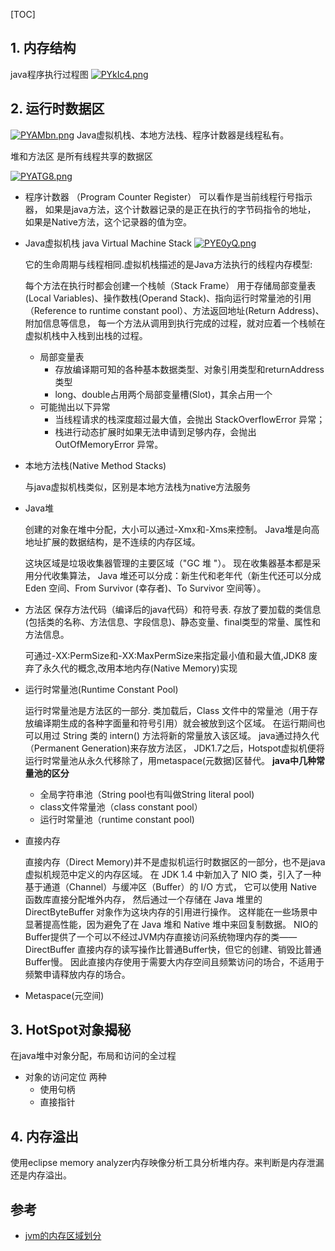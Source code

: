 [TOC]



## 1. 内存结构

java程序执行过程图
[![PYkIc4.png](https://s1.ax1x.com/2018/07/24/PYkIc4.png)](https://imgchr.com/i/PYkIc4)

## 2. 运行时数据区

[![PYAMbn.png](https://s1.ax1x.com/2018/07/24/PYAMbn.png)](https://imgchr.com/i/PYAMbn)
Java虚拟机栈、本地方法栈、程序计数器是线程私有。

堆和方法区 是所有线程共享的数据区



[![PYATG8.png](https://s1.ax1x.com/2018/07/24/PYATG8.png)](https://imgchr.com/i/PYATG8)

- 程序计数器 （Program Counter Register）
    可以看作是当前线程行号指示器，
    如果是java方法，这个计数器记录的是正在执行的字节码指令的地址，
    如果是Native方法，这个记录器的值为空。
    
- Java虚拟机栈 java Virtual Machine Stack
[![PYE0yQ.png](https://s1.ax1x.com/2018/07/24/PYE0yQ.png)](https://imgchr.com/i/PYE0yQ)  

  它的生命周期与线程相同.虚拟机栈描述的是Java方法执行的线程内存模型:  
  
  每个方法在执行时都会创建一个栈帧（Stack Frame）
    用于存储局部变量表(Local Variables)、操作数栈(Operand Stack)、指向运行时常量池的引用（Reference to runtime constant pool）、方法返回地址(Return Address)、附加信息等信息，
    每一个方法从调用到执行完成的过程，就对应着一个栈帧在虚拟机栈中入栈到出栈的过程。
  
  
  
    - 局部变量表
        - 存放编译期可知的各种基本数据类型、对象引用类型和returnAddress类型
        - long、double占用两个局部变量槽(Slot)，其余占用一个
    - 可能抛出以下异常
        - 当线程请求的栈深度超过最大值，会抛出 StackOverflowError 异常；
        - 栈进行动态扩展时如果无法申请到足够内存，会抛出 OutOfMemoryError 异常。
  
- 本地方法栈(Native Method Stacks)

    与java虚拟机栈类似，区别是本地方法栈为native方法服务
    
- Java堆

    创建的对象在堆中分配，大小可以通过-Xmx和-Xms来控制。
    Java堆是向高地址扩展的数据结构，是不连续的内存区域。
    
    这块区域是垃圾收集器管理的主要区域（"GC 堆 "）。
    现在收集器基本都是采用分代收集算法，
    Java 堆还可以分成：新生代和老年代（新生代还可以分成 Eden 空间、From Survivor (幸存者)、To Survivor 空间等）。
    
- 方法区
    保存方法代码（编译后的java代码）和符号表.
    存放了要加载的类信息(包括类的名称、方法信息、字段信息)、静态变量、final类型的常量、属性和方法信息。
    

    可通过-XX:PermSize和-XX:MaxPermSize来指定最小值和最大值,JDK8 废弃了永久代的概念,改用本地内存(Native Memory)实现
    
- 运行时常量池(Runtime Constant Pool)

    运行时常量池是方法区的一部分.
    类加载后，Class 文件中的常量池（用于存放编译期生成的各种字面量和符号引用）就会被放到这个区域。
    在运行期间也可以用过 String 类的 intern() 方法将新的常量放入该区域。
    java通过持久代（Permanent Generation)来存放方法区，
    JDK1.7之后，Hotspot虚拟机便将运行时常量池从永久代移除了，用metaspace(元数据)区替代。
    **java中几种常量池的区分**
    
    - 全局字符串池（String pool也有叫做String literal pool)
    - class文件常量池（class constant pool）
    - 运行时常量池（runtime constant pool)
    
- 直接内存

    直接内存（Direct Memory)并不是虚拟机运行时数据区的一部分，也不是java虚拟机规范中定义的内存区域。
    在 JDK 1.4 中新加入了 NIO 类，引入了一种基于通道（Channel）与缓冲区（Buffer）的 I/O 方式，
    它可以使用 Native 函数库直接分配堆外内存，
    然后通过一个存储在 Java 堆里的 DirectByteBuffer 对象作为这块内存的引用进行操作。
    这样能在一些场景中显著提高性能，因为避免了在 Java 堆和 Native 堆中来回复制数据。
    NIO的Buffer提供了一个可以不经过JVM内存直接访问系统物理内存的类——DirectBuffer
    直接内存的读写操作比普通Buffer快，但它的创建、销毁比普通Buffer慢。
    因此直接内存使用于需要大内存空间且频繁访问的场合，不适用于频繁申请释放内存的场合。
    
- Metaspace(元空间)

## 3. HotSpot对象揭秘
在java堆中对象分配，布局和访问的全过程
- 对象的访问定位 两种
    - 使用句柄
    - 直接指针
## 4. 内存溢出
使用eclipse memory analyzer内存映像分析工具分析堆内存。来判断是内存泄漏还是内存溢出。    


## 参考
- [jvm的内存区域划分](https://www.cnblogs.com/dolphin0520/p/3613043.html)
















